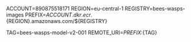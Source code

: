 ACCOUNT=890875518171
REGION=eu-central-1
REGISTRY=bees-wasps-images
PREFIX=${ACCOUNT}.dkr.ecr.${REGION}.amazonaws.com/${REGISTRY}

TAG=bees-wasps-model-v2-001
REMOTE_URI=${PREFIX}:${TAG}
